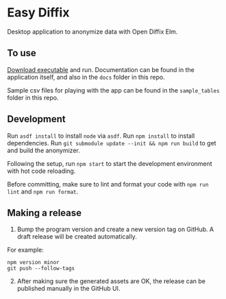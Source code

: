 # Easy Diffix

Desktop application to anonymize data with Open Diffix Elm.

## To use

[Download executable](https://github.com/diffix/desktop/releases) and run.
Documentation can be found in the application itself, and also in the `docs`
folder in this repo.

Sample csv files for playing with the app can be found in the `sample_tables`
folder in this repo.

## Development

Run `asdf install` to install `node` via `asdf`.
Run `npm install` to install dependencies.
Run `git submodule update --init && npm run build` to get and build the anonymizer.

Following the setup, run `npm start` to start the development environment with hot code reloading.

Before committing, make sure to lint and format your code with `npm run lint` and `npm run format`.

## Making a release

1. Bump the program version and create a new version tag on GitHub. A draft release will be created automatically.

For example:
```
npm version minor
git push --follow-tags
```

2. After making sure the generated assets are OK, the release can be published manually in the GitHub UI.

